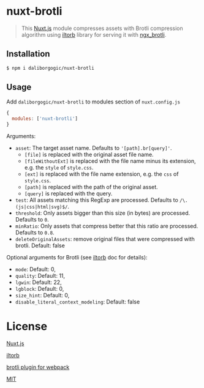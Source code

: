 # nuxt-brotli

> This [Nuxt.js](https://github.com/nuxt) module compresses assets with Brotli compression algorithm using [iltorb](https://github.com/MayhemYDG/iltorb) library for serving it with [ngx_brotli](https://github.com/google/ngx_brotli).

## Installation

```bash
$ npm i daliborgogic/nuxt-brotli
```

## Usage

Add ```daliborgogic/nuxt-brotli``` to modules section of ```nuxt.config.js```

```javascript
{
  modules: ['nuxt-brotli']
}
```

Arguments:

* `asset`: The target asset name. Defaults to `'[path].br[query]'`.
  * `[file]` is replaced with the original asset file name.
  * `[fileWithoutExt]` is replaced with the file name minus its extension, e.g. the `style` of `style.css`.
  * `[ext]` is replaced with the file name extension, e.g. the `css` of `style.css`.
  * `[path]` is replaced with the path of the original asset.
  * `[query]` is replaced with the query.
* `test`: All assets matching this RegExp are processed. Defaults to ```/\.(js|css|html|svg)$/```.
* `threshold`: Only assets bigger than this size (in bytes) are processed. Defaults to `0`.
* `minRatio`: Only assets that compress better that this ratio are processed. Defaults to `0.8`.
* `deleteOriginalAssets`: remove original files that were compressed with brotli. Default: false

Optional arguments for Brotli (see [iltorb](https://github.com/MayhemYDG/iltorb#brotliencodeparams) doc for details):
* `mode`: Default: 0,
* `quality`: Default: 11,
* `lgwin`: Default: 22,
* `lgblock`: Default: 0,
* `size_hint`: Default: 0,
* `disable_literal_context_modeling`: Default: false

# License

[Nuxt.js](https://github.com/nuxt)

[iltorb](https://github.com/MayhemYDG/iltorb)

[brotli plugin for webpack](https://github.com/mynameiswhm/brotli-webpack-plugin)

[MIT](https://opensource.org/licenses/MIT)